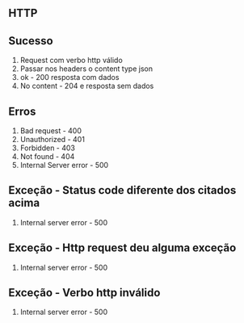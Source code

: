 ## HTTP

## Sucesso
1. Request com verbo http válido
2. Passar nos headers o content type json
3. ok - 200 resposta com dados
4. No content - 204 e resposta sem dados 

## Erros
1. Bad request - 400
2. Unauthorized - 401
3. Forbidden - 403
4. Not found - 404
5. Internal Server error - 500

## Exceção - Status code diferente dos citados acima
1. Internal server error - 500

## Exceção - Http request deu alguma exceção
1. Internal server error - 500

## Exceção - Verbo http inválido
1. Internal server error - 500
